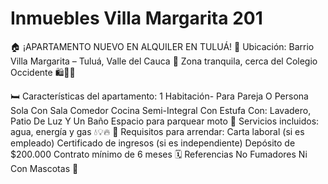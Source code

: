 # Inmuebles Villa Margarita 201
🏠 ¡APARTAMENTO NUEVO EN ALQUILER EN TULUÁ! 📢
Ubicación: Barrio Villa Margarita – Tuluá, Valle del Cauca 📍
Zona tranquila, cerca del Colegio Occidente 🛍️🚌🏫

🛏️ Características del apartamento:
1 Habitación- Para Pareja O Persona Sola
Con Sala Comedor
Cocina Semi-Integral Con Estufa
Con: Lavadero, Patio De Luz Y Un Baño
Espacio para parquear moto 🛵
Servicios incluidos: agua, energía y gas 💧💡🔥
📄 Requisitos para arrendar:
Carta laboral (si es empleado)
Certificado de ingresos (si es independiente)
Depósito de $200.000
Contrato mínimo de 6 meses 🗓️
Referencias
No Fumadores Ni Con Mascotas 🐶
